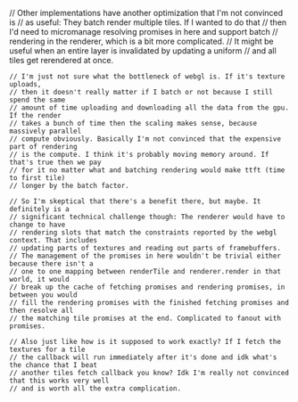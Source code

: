 // Other implementations have another optimization that I'm not convinced is
    // as useful: They batch render multiple tiles. If I wanted to do that
    // then I'd need to micromanage resolving promises in here and support batch
    // rendering in the renderer, which is a bit more complicated.
    // It might be useful when an entire layer is invalidated by updating a uniform
    // and all tiles get rerendered at once.

    // I'm just not sure what the bottleneck of webgl is. If it's texture uploads,
    // then it doesn't really matter if I batch or not because I still spend the same
    // amount of time uploading and downloading all the data from the gpu. If the render
    // takes a bunch of time then the scaling makes sense, because massively parallel
    // compute obviously. Basically I'm not convinced that the expensive part of rendering
    // is the compute. I think it's probably moving memory around. If that's true then we pay
    // for it no matter what and batching rendering would make ttft (time to first tile)
    // longer by the batch factor.

    // So I'm skeptical that there's a benefit there, but maybe. It definitely is a
    // significant technical challenge though: The renderer would have to change to have
    // rendering slots that match the constraints reported by the webgl context. That includes
    // updating parts of textures and reading out parts of framebuffers.
    // The management of the promises in here wouldn't be trivial either because there isn't a
    // one to one mapping between renderTile and renderer.render in that world, it would
    // break up the cache of fetching promises and rendering promises, in between you would
    // fill the rendering promises with the finished fetching promises and then resolve all
    // the matching tile promises at the end. Complicated to fanout with promises.

    // Also just like how is it supposed to work exactly? If I fetch the textures for a tile
    // the callback will run immediately after it's done and idk what's the chance that I beat
    // another tiles fetch callback you know? Idk I'm really not convinced that this works very well
    // and is worth all the extra complication.